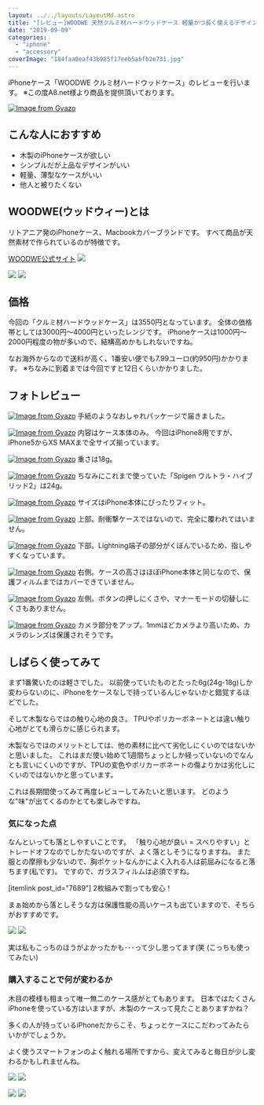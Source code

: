 ```yaml
---
layout: ../../layouts/LayoutMd.astro
title: "[レビュー]WOODWE 天然クルミ材ハードウッドケース 軽量かつ長く使えるデザインケース[PR]"
date: "2019-09-09"
categories: 
  - "iphone"
  - "accessory"
coverImage: "184faa0eaf43b985f17eeb5abfb2e731.jpg"
---
```


iPhoneケース「WOODWE クルミ材ハードウッドケース」のレビューを行います。 ※この度A8.net様より商品を提供頂いております。

[![Image from Gyazo](/wp/images/184faa0eaf43b985f17eeb5abfb2e731.jpg)](https://gyazo.com/184faa0eaf43b985f17eeb5abfb2e731)

## こんな人におすすめ

- 木製のiPhoneケースが欲しい
- シンプルだが上品なデザインがいい
- 軽量、薄型なケースがいい
- 他人と被りたくない

## WOODWE(ウッドウィー)とは

リトアニア発のiPhoneケース、Macbookカバーブランドです。 すべて商品が天然素材で作られているのが特徴です。

[WOODWE公式サイト](https://px.a8.net/svt/ejp?a8mat=35LJ97+28YZ1U+46LE+60H7M) ![](https://www11.a8.net/0.gif?a8mat=35LJ97+28YZ1U+46LE+60H7M)

[![](https://www28.a8.net/svt/bgt?aid=190801339136&wid=001&eno=01&mid=s00000019517001006000&mc=1)](https://px.a8.net/svt/ejp?a8mat=35LJ97+28YZ1U+46LE+5ZMCH) ![](https://www10.a8.net/0.gif?a8mat=35LJ97+28YZ1U+46LE+5ZMCH)

## 価格

今回の「クルミ材ハードウッドケース」は3550円となっています。 全体の価格帯としては3000円～4000円といったレンジです。 iPhoneケースは1000円～2000円程度の物が多いので、結構高めかもしれないですね。

なお海外からなので送料が高く、1番安い便でも7.99ユーロ(約950円)かかります。 ※ちなみに到着までは今回ですと12日くらいかかりました。

## フォトレビュー

[![Image from Gyazo](/wp/images/1a7912a2867da414340eda3f8c29e804.jpg)](https://gyazo.com/1a7912a2867da414340eda3f8c29e804) 手紙のようなおしゃれパッケージで届きました。

[![Image from Gyazo](/wp/images/e52cf12c5289be13bbd4d442a72f8188.jpg)](https://gyazo.com/e52cf12c5289be13bbd4d442a72f8188) 内容はケース本体のみ。 今回はiPhone8用ですが、iPhone5からXS MAXまで全サイズ揃っています。

[![Image from Gyazo](/wp/images/f908ff5f45c25e1cfd53f281ddff2ff3.jpg)](https://gyazo.com/f908ff5f45c25e1cfd53f281ddff2ff3) 重さは18g。

[![Image from Gyazo](/wp/images/53965eeb701ac2001a3264b51d6da736.jpg)](https://gyazo.com/53965eeb701ac2001a3264b51d6da736) ちなみにこれまで使っていた「Spigen ウルトラ・ハイブリッド2」は24g。

[![Image from Gyazo](/wp/images/aeecee37adeebc779a021155711f939c.jpg)](https://gyazo.com/aeecee37adeebc779a021155711f939c) サイズはiPhone本体にぴったりフィット。

[![Image from Gyazo](/wp/images/05972da196a679565fdd46acc9231ae7.jpg)](https://gyazo.com/05972da196a679565fdd46acc9231ae7) 上部。耐衝撃ケースではないので、完全に覆われてはいません。

[![Image from Gyazo](/wp/images/074cef1a630c9e6d137325c40de1b5bf.jpg)](https://gyazo.com/074cef1a630c9e6d137325c40de1b5bf) 下部。Lightning端子の部分がくぼんでいるため、指しやすくなっています。

[![Image from Gyazo](/wp/images/f723fe29ab9cd8ed3336fda0ce727fd9.jpg)](https://gyazo.com/f723fe29ab9cd8ed3336fda0ce727fd9) 右側。ケースの高さはほぼiPhone本体と同じなので、保護フィルムまではカバーできていません。

[![Image from Gyazo](/wp/images/ac0ba3a9c9ded47a0e8b11a09c47960f.jpg)](https://gyazo.com/ac0ba3a9c9ded47a0e8b11a09c47960f) 左側。ボタンの押しにくさや、マナーモードの切替しにくさもありません。

[![Image from Gyazo](/wp/images/173ae9d09ab36af2b8e11be4049da1eb.jpg)](https://gyazo.com/173ae9d09ab36af2b8e11be4049da1eb) カメラ部分をアップ。1mmほどカメラより高いため、カメラのレンズは保護されそうです。

## しばらく使ってみて

まず1番驚いたのは軽さでした。 以前使っていたものとたった6g(24g-18g)しか変わらないのに、iPhoneをケースなしで持っているんじゃないかと錯覚するほどでした。

そして木製ならではの触り心地の良さ。 TPUやポリカーボネートとは違い触り心地がとても滑らかに感じられます。

木製ならではのメリットとしては、他の素材に比べて劣化しにくいのではないかと思いました。 これはまだ使い始めて1週間ちょっとしか経っていないのでなんとも言いにくいのですが、TPUの変色やポリカーボネートの傷よりかは劣化しにくいのではないかと思っています。

これは長期間使ってみて再度レビューしてみたいと思います。 どのような"味"が出てくるのかとても楽しみですね。

### 気になった点

なんといっても落としやすいことです。 「触り心地が良い = スベりやすい」とトレードオフなのでしかたないのですが、よく落としそうになりますね。 また服との摩擦も少ないので、胸ポケットなんかによく入れる人は前屈みになると落ちます(私です)。 ですので、ガラスフィルムは必須ですね。

\[itemlink post\_id="7689"\] 2枚組みで割っても安心！

まぁ始めから落としそうな方は保護性能の高いケースも出ていますので、そちらがおすすめです。

[![](/wp/images/woodwe_product_listings_iph_x_plastic_case_shopify_wood_walnut2_2560x2048px_190510_large.jpg)](https://px.a8.net/svt/ejp?a8mat=35LJ97+28YZ1U+46LE+BWGDT&a8ejpredirect=https%3A%2F%2Fwoodwe.eu%2Fcollections%2Fcustomisze-iphone-case-wood-collection%2Fproducts%2Fwalnut-wood-case-for-iphone-5-6-7) ![](https://www12.a8.net/0.gif?a8mat=35LJ97+28YZ1U+46LE+BWGDT)

実は私もこっちのほうがよかったかも･･･って少し思ってます(笑 (こっちも使ってみたい)

### 購入することで何が変わるか

木目の模様も相まって唯一無二のケース感がとてもあります。 日本ではたくさんiPhoneを使っている方はいますが、木製のケースって見たことありますかね？

多くの人が持っているiPhoneだからこそ、ちょっとケースにこだわってみたらいかがでしょうか。

よく使うスマートフォンのよく触れる場所ですから、変えてみると毎日が少し変わるかもしれませんね。

[![](/wp/images/woodwe_product_listings_iph_wood_case_shopify_wood_walnut2_2560x2048px_190510_large.jpg)](https://px.a8.net/svt/ejp?a8mat=35LJ97+28YZ1U+46LE+BWGDT&a8ejpredirect=https%3A%2F%2Fwoodwe.eu%2Fcollections%2Fcustomisze-iphone-case-wood-collection%2Fproducts%2Fhard-wood-case-for-iphone-6-7-6s-7s-6-plus-6s-plus) ![](https://www15.a8.net/0.gif?a8mat=35LJ97+28YZ1U+46LE+BWGDT)

[![](https://www28.a8.net/svt/bgt?aid=190801339136&wid=001&eno=01&mid=s00000019517001006000&mc=1)](https://px.a8.net/svt/ejp?a8mat=35LJ97+28YZ1U+46LE+5ZMCH) ![](https://www10.a8.net/0.gif?a8mat=35LJ97+28YZ1U+46LE+5ZMCH)
